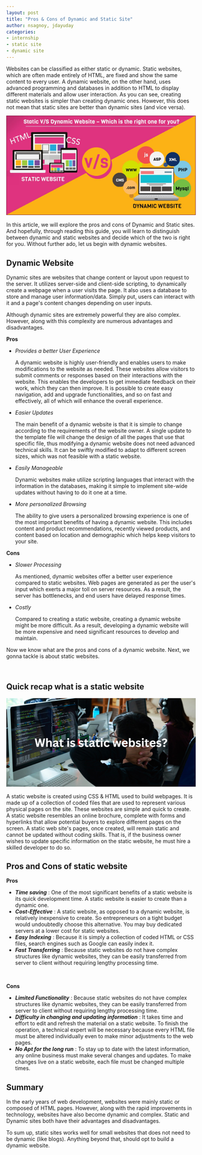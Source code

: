 ```yaml
---
layout: post
title: "Pros & Cons of Dynamic and Static Site"
author: nsagnoy, jdayuday
categories:
- internship
- static site
- dynamic site
---
```


Websites can be classified as either static or dynamic. Static websites, which are often made entirely of HTML, are fixed and show the same content to every user. A dynamic website, on the other hand, uses advanced programming and databases in addition to HTML to display different materials and allow user interaction. As you can see, creating static websites is simpler than creating dynamic ones. However, this does not mean that static sites are better than dynamic sites (and vice versa).

<img src="../assets/images/stat--dyn-web.jpg" alt="static vs dynamic site" width="600px">

In this article, we will explore the pros and cons of Dynamic and Static sites. And hopefully, through reading this guide, you will learn to distinguish between dynamic and static websites and decide which of the two is right for you. Without further ado, let us begin with dynamic websites.

## Dynamic Website
Dynamic sites are websites that change content or layout upon request to the server. It utilizes server-side and client-side scripting, to dynamically create a webpage when a user visits the page. It also uses a database to store and manage user information/data. Simply put, users can interact with it and a page's content changes depending on user inputs.

Although dynamic sites are extremely powerful they are also complex. However, along with this complexity are numerous advantages and disadvantages.

**Pros**

- _Provides a better User Experience_ 

  A dynamic website is highly user-friendly and enables users to make modifications to the website as needed. These websites allow visitors to submit comments or responses based on their interactions with the website. This enables the developers to get immediate feedback on their work, which they can then improve. It is possible to create easy navigation, add and upgrade functionalities, and so on fast and effectively, all of which will enhance the overall experience.


- _Easier Updates_

  The main benefit of a dynamic website is that it is simple to change according to the requirements of the website owner. A single update to the template file will change the design of all the pages that use that specific file, thus modifying a dynamic website does not need advanced technical skills. It can be swiftly modified to adapt to different screen sizes, which was not feasible with a static website.


- _Easily Manageable_

  Dynamic websites make utilize scripting languages that interact with the information in the databases, making it simple to implement site-wide updates without having to do it one at a time.


- _More personalized Browsing_

  The ability to give users a personalized browsing experience is one of the most important benefits of having a dynamic website. This includes content and product recommendations, recently viewed products, and content based on location and demographic which helps keep visitors to your site.




**Cons**

- _Slower Processing_ 

  As mentioned, dynamic websites offer a better user experience compared to static websites. Web pages are generated as per the user's input which exerts a major toll on server resources. As a result, the server has bottlenecks, and end users have delayed response times.


- _Costly_

  Compared to creating a static website, creating a dynamic website might be more difficult. As a result, developing a dynamic website will be more expensive and need significant resources to develop and maintain.


Now we know what are the pros and cons of a dynamic website. Next, we gonna tackle is about static websites.

<br>

## Quick recap what is a static website
<img src="../assets/images/jdayudaystatic.png" alt="static vs dynamic site" width="600px">


A static website is created using CSS & HTML used to build webpages. It is made up of a collection of coded files that are used to represent various physical pages on the site. These websites are simple and quick to create. A static website resembles an online brochure, complete with forms and hyperlinks that allow potential buyers to explore different pages on the screen. A static web site's pages, once created, will remain static and cannot be updated without coding skills. That is, if the business owner wishes to update specific information on the static website, he must hire a skilled developer to do so.


## Pros and Cons of static website

**Pros**

- **_Time saving_** : One of the most significant benefits of a static website is its quick development time. A static website is easier to create than a dynamic one.
- **_Cost-Effective_** : A static website, as opposed to a dynamic website, is relatively inexpensive to create. So entrepreneurs on a tight budget would undoubtedly choose this alternative. You may buy dedicated servers at a lower cost for static websites.
- **_Easy Indexing_** : Because it is simply a collection of coded HTML or CSS files, search engines such as Google can easily index it.
- **_Fast Transferring_** : Because static websites do not have complex structures like dynamic websites, they can be easily transferred from server to client without requiring lengthy processing time.

<br>

**Cons**

- **_Limited Functionality_** : Because static websites do not have complex structures like dynamic websites, they can be easily transferred from server to client without requiring lengthy processing time.
- **_Difficulty in changing and updating information_** : It takes time and effort to edit and refresh the material on a static website. To finish the operation, a technical expert will be necessary because every HTML file must be altered individually even to make minor adjustments to the web pages.
- **_No Apt for the long run_** : To stay up to date with the latest information, any online business must make several changes and updates. To make changes live on a static website, each file must be changed multiple times.


## Summary
In the early years of web development, websites were mainly static or composed of HTML pages. However, along with the rapid improvements in technology, websites have also become dynamic and complex. Static and Dynamic sites both have their advantages and disadvantages. 

To sum up, static sites works well for small websites that does not need to be dynamic (like blogs). Anything beyond that, should opt to build a dynamic website.
